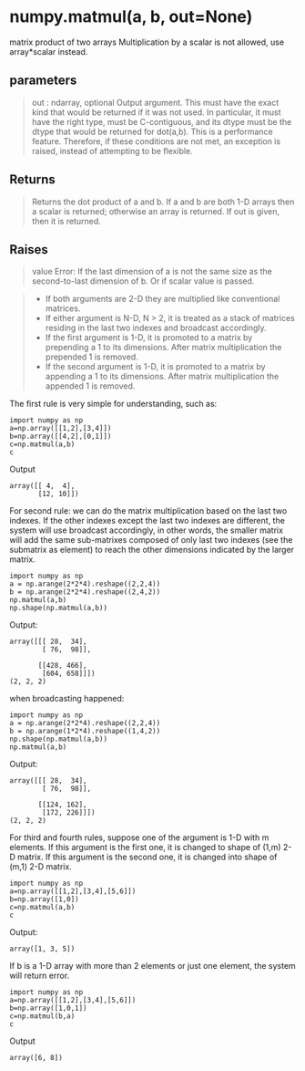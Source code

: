 # numpy.matmul(a, b, out=None)
matrix product of two arrays
Multiplication by a scalar is not allowed, use array*scalar instead.

## parameters
> out : ndarray, optional
> Output argument. This must have the exact kind that would be returned if it was not used. In particular, it must have the right type, must be C-contiguous, and its dtype must be the dtype that would be returned for dot(a,b). This is a performance feature. Therefore, if these conditions are not met, an exception is raised, instead of attempting to be flexible.

## Returns
> Returns the dot product of a and b. If a and b are both 1-D arrays then a scalar is returned; otherwise an array is returned. If out is given, then it is returned.

## Raises
> value Error: If the last dimension of a is not the same size as the second-to-last dimension of b. Or if scalar value is passed.


> - If both arguments are 2-D they are multiplied like conventional matrices.
> - If either argument is N-D, N > 2, it is treated as a stack of matrices residing in the last two indexes and broadcast accordingly.
> - If the first argument is 1-D, it is promoted to a matrix by prepending a 1 to its dimensions. After matrix multiplication the prepended 1 is removed.
> - If the second argument is 1-D, it is promoted to a matrix by appending a 1 to its dimensions. After matrix multiplication the appended 1 is removed.

The first rule is very simple for understanding, such as:
```
import numpy as np
a=np.array([[1,2],[3,4]])
b=np.array([[4,2],[0,1]])
c=np.matmul(a,b)
c
```
Output
```
array([[ 4,  4],
       [12, 10]])
```
For second rule: we can do the matrix multiplication based on the last two indexes. If the other indexes except the last two indexes are different, the system will use broadcast accordingly, in other words, the smaller matrix will add the same sub-matrixes composed of only last two indexes (see the submatrix as element) to reach the other dimensions indicated by the larger matrix.

```
import numpy as np
a = np.arange(2*2*4).reshape((2,2,4))
b = np.arange(2*2*4).reshape((2,4,2))
np.matmul(a,b)
np.shape(np.matmul(a,b))
```
Output:
```
array([[[ 28,  34],
        [ 76,  98]],

       [[428, 466],
        [604, 658]]])
(2, 2, 2)
```

when broadcasting happened:
```
import numpy as np
a = np.arange(2*2*4).reshape((2,2,4))
b = np.arange(1*2*4).reshape((1,4,2))
np.shape(np.matmul(a,b))
np.matmul(a,b)
```
Output:
```
array([[[ 28,  34],
        [ 76,  98]],

       [[124, 162],
        [172, 226]]])
(2, 2, 2)
```

For third and fourth rules, suppose one of the argument is 1-D with m elements. If this argument is the first one, it is changed to shape of (1,m) 2-D matrix. If this argument is the second one, it is changed into shape of (m,1) 2-D matrix.
```
import numpy as np
a=np.array([[1,2],[3,4],[5,6]])
b=np.array([1,0])
c=np.matmul(a,b)
c
```
Output:
```
array([1, 3, 5])
```
If b is a 1-D array with more than 2 elements or just one element, the system will return error.

```
import numpy as np
a=np.array([[1,2],[3,4],[5,6]])
b=np.array([1,0,1])
c=np.matmul(b,a)
c
```
Output
```
array([6, 8])
```


